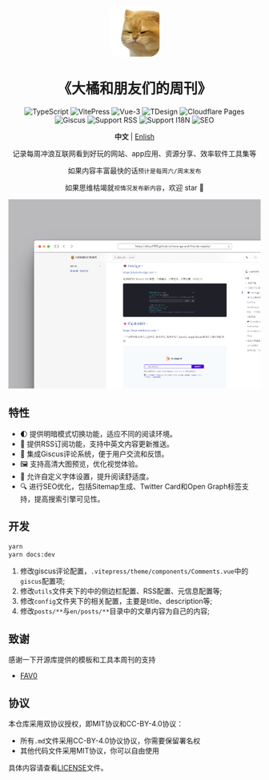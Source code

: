 

<div align="center">

<a href="https://github.com/zhiyu1998/rrorange-and-friends-weekly" target="blank">
  <img src="./docs/public/favicon-512x512.png" height="100px" alt="logo" style="border-radius: 20px"/>
</a>

# 《大橘和朋友们的周刊》

![TypeScript](https://img.shields.io/badge/TypeScript-3178C6?style=for-the-badge&logo=typescript&logoColor=white)
![VitePress](https://img.shields.io/badge/VitePress-646CFF?style=for-the-badge&logo=vite&logoColor=white)
![Vue-3](https://img.shields.io/badge/Vue-3-4FC08D?style=for-the-badge&logo=vue.js&logoColor=white)
![TDesign](https://img.shields.io/badge/TDesign-0052CC?style=for-the-badge&logo=tdesign&logoColor=white)
![Cloudflare Pages](https://img.shields.io/badge/Cloudflare%20Pages-F38020?style=for-the-badge&logo=cloudflare&logoColor=white)
![Giscus](https://img.shields.io/badge/Giscus-181717?style=for-the-badge&logo=github&logoColor=white)
![Support RSS](https://img.shields.io/badge/Support%20RSS-FFA500?style=for-the-badge&logo=rss&logoColor=white)
![Support I18N](https://img.shields.io/badge/Support%20I18N-0078D4?style=for-the-badge&logo=google-translate&logoColor=white)
![SEO](https://img.shields.io/badge/SEO-4285F4?style=for-the-badge&logo=google&logoColor=white)

**中文** | [Enlish](./README-en.md)

记录每周冲浪互联网看到好玩的网站、app应用、资源分享、效率软件工具集等

如果内容丰富最快的话`预计是每周六/周末发布`

如果思维枯竭就`视情况发布新内容`，欢迎 star 🌟

![](./images/demo.png)

</div>



## 特性

- 🌓 提供明暗模式切换功能，适应不同的阅读环境。
- 📡 提供RSS订阅功能，支持中英文内容更新推送。
- 💬 集成Giscus评论系统，便于用户交流和反馈。
- 🖼️ 支持高清大图预览，优化视觉体验。
- 📜 允许自定义字体设置，提升阅读舒适度。
- 🔍 进行SEO优化，包括Sitemap生成、Twitter Card和Open Graph标签支持，提高搜索引擎可见性。


## 开发

```bash
yarn
yarn docs:dev
```
1. 修改giscus评论配置，`.vitepress/theme/components/Comments.vue`中的`giscus`配置项;
2. 修改`utils`文件夹下的中的侧边栏配置、RSS配置、元信息配置等;
3. 修改`config`文件夹下的相关配置，主要是title、description等;
4. 修改`posts/**`与`en/posts/**`目录中的文章内容为自己的内容;

## 致谢
感谢一下开源库提供的模板和工具本周刊的支持
- [FAV0](https://github.com/Justin3go/FAV0)

## 协议

本仓库采用双协议授权，即MIT协议和CC-BY-4.0协议：

- 所有`.md`文件采用CC-BY-4.0协议协议，你需要保留署名权
- 其他代码文件采用MIT协议，你可以自由使用

具体内容请查看[LICENSE](./LICENSE)文件。
